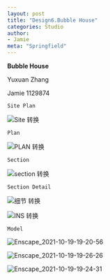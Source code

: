 ```yaml
---
layout: post
title: "Design6.Bubble House"
categories: Studio
author:
- Jamie
meta: "Springfield"
---
```

**Bubble House**

Yuxuan Zhang

Jamie
1129874

`Site Plan`

![Site  转换](https://user-images.githubusercontent.com/90487072/138196981-2e343ffb-1f33-4661-9916-70ddd312071c.png)

`Plan`

![PLAN  转换](https://user-images.githubusercontent.com/90487072/138197003-1de594ea-8f7e-44f5-b477-da377514d214.png)

`Section`

![section  转换](https://user-images.githubusercontent.com/90487072/138197016-949c02ef-8df5-46aa-9d5c-7026ffac7a77.png)

`Section Detail`

![细节  转换](https://user-images.githubusercontent.com/90487072/138197035-e1d6094e-635f-400d-9fa3-5c1df75b06ef.png)


![INS  转换](https://user-images.githubusercontent.com/90487072/138197055-24506e20-4189-4811-917d-dae046a53835.png)

`Model`

![Enscape_2021-10-19-19-20-56](https://user-images.githubusercontent.com/90487072/138197089-8bf005d5-ff1e-4534-9f97-f2a263a9c536.png)

![Enscape_2021-10-19-19-26-26](https://user-images.githubusercontent.com/90487072/138197127-01329e15-12ce-4be5-acd2-43243f1fbfdf.png)

![Enscape_2021-10-19-19-24-31](https://user-images.githubusercontent.com/90487072/138197196-02d7984d-8b8c-41fd-a878-3da8b11b18ba.png)
